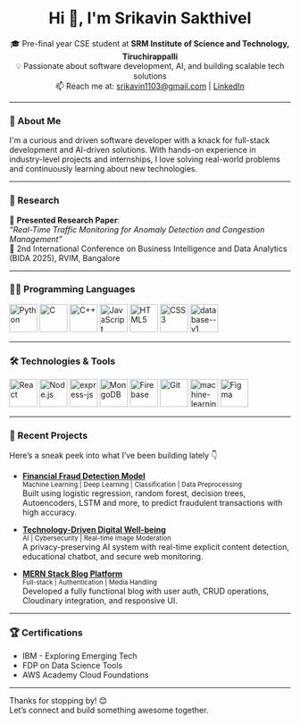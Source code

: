 <h1 align="center">Hi 👋, I'm Srikavin Sakthivel</h1>
<p align="center">
  🎓 Pre-final year CSE student at <b>SRM Institute of Science and Technology, Tiruchirappalli</b><br>
  💡 Passionate about software development, AI, and building scalable tech solutions<br>
  📫 Reach me at: <a href="mailto:srikavin1103@gmail.com">srikavin1103@gmail.com</a> | <a href="https://www.linkedin.com/in/srikavin-sakthivel/">LinkedIn</a>
</p>

---

### 🚀 About Me

I'm a curious and driven software developer with a knack for full-stack development and AI-driven solutions. With hands-on experience in industry-level projects and internships, I love solving real-world problems and continuously learning about new technologies.

---

### 🧠 Research

📘 **Presented Research Paper**:  
_“Real-Time Traffic Monitoring for Anomaly Detection and Congestion Management”_  
📍 2nd International Conference on Business Intelligence and Data Analytics (BIDA 2025), RVIM, Bangalore

---

### 🧑‍💻 Programming Languages
<p>
  <img width="50" height="50" src="https://img.icons8.com/color/48/python--v1.png" alt="Python"/>
  <img width="50" height="50" src="https://img.icons8.com/fluency/48/c-programming.png" alt="C"/>
  <img width="50" height="50" src="https://img.icons8.com/color/48/c-plus-plus-logo.png" alt="C++"/>
  <img width="50" height="50" src="https://img.icons8.com/color/48/javascript--v1.png" alt="JavaScript"/>
  <img width="50" height="50" src="https://img.icons8.com/color/48/html-5--v1.png" alt="HTML5"/>
  <img width="50" height="50" src="https://img.icons8.com/color/48/css3.png" alt="CSS3"/>
  <img width="50" height="50" src="https://img.icons8.com/fluency/48/database--v1.png" alt="database--v1"/>
</p>

---

### 🛠️ Technologies & Tools
<p>
  <img width="50" height="50" src="https://img.icons8.com/ultraviolet/40/react--v1.png" alt="React"/>
  <img width="50" height="50" src="https://img.icons8.com/fluency/48/node-js.png" alt="Node.js"/>
  <img width="50" height="50" src="https://img.icons8.com/nolan/64/express-js.png" alt="express-js"/>
  <img width="50" height="50" src="https://img.icons8.com/external-tal-revivo-color-tal-revivo/48/external-mongodb-a-cross-platform-document-oriented-database-program-logo-color-tal-revivo.png" alt="MongoDB"/>
  <img width="50" height="50" src="https://img.icons8.com/color/48/firebase.png" alt="Firebase"/>
  <img width="50" height="50" src="https://img.icons8.com/color/48/git.png" alt="Git"/>
  <img width="50" height="50" src="https://img.icons8.com/cute-clipart/64/machine-learning.png" alt="machine-learning"/>
  <img width="50" height="50" src="https://img.icons8.com/color/48/figma--v1.png" alt="Figma"/>
</p>


---

### 📂 Recent Projects

Here’s a sneak peek into what I’ve been building lately 👇

- **[Financial Fraud Detection Model](https://github.com/Kavin1103/Financial-Fraud-Deduction/tree/main)**  
  <sub>Machine Learning | Deep Learning | Classification | Data Preprocessing</sub><br>
  Built using logistic regression, random forest, decision trees, Autoencoders, LSTM and more, to predict fraudulent transactions with high accuracy.

- **[Technology-Driven Digital Well-being](#)**  
  <sub>AI | Cybersecurity | Real-time Image Moderation</sub><br>
  A privacy-preserving AI system with real-time explicit content detection, educational chatbot, and secure web monitoring.

- **[MERN Stack Blog Platform](#)**  
  <sub>Full-stack | Authentication | Media Handling</sub><br>
  Developed a fully functional blog with user auth, CRUD operations, Cloudinary integration, and responsive UI.

---

### 🏆 Certifications

- IBM - Exploring Emerging Tech  
- FDP on Data Science Tools  
- AWS Academy Cloud Foundations

---

Thanks for stopping by! 😊  
Let’s connect and build something awesome together.
